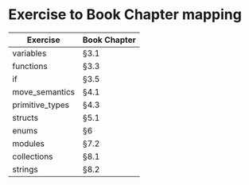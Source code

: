 # Exercise to Book Chapter mapping

| Exercise        | Book Chapter |
| --------------- | ------------ |
| variables       | §3.1         |    DONE
| functions       | §3.3         |    DONE
| if              | §3.5         |    DONE
| move_semantics  | §4.1         |    DONE
| primitive_types | §4.3         |    DONE
| structs         | §5.1         |    DONE
| enums           | §6           |    PARTIAL
| modules         | §7.2         |
| collections     | §8.1         |
| strings         | §8.2         |    DONE
